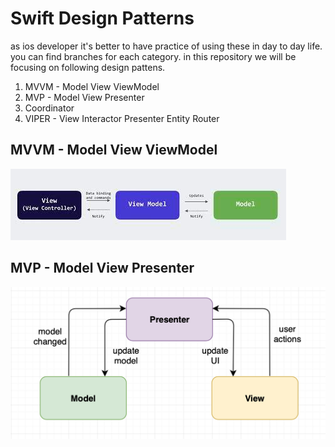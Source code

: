 # Swift Design Patterns

as ios developer it's better to have practice of using these in day to day life.
you can find branches for each category.
in this repository we will be focusing on following design pattens.

1. MVVM - Model View ViewModel
2. MVP - Model View Presenter
3. Coordinator
4. VIPER - View Interactor Presenter Entity Router

## MVVM - Model View ViewModel

![mvvm.png](mvvm.png)

## MVP - Model View Presenter

![mvp.png](mvp.png)
